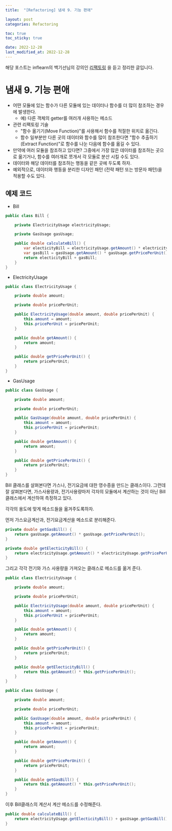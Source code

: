 ```yaml
---
title:  "[Refactoring] 냄새 9. 기능 편애"

layout: post
categories: Refactoring

toc: true
toc_sticky: true

date: 2022-12-28
last_modified_at: 2022-12-28
---
```


해당 포스트는 inflearn의 백기선님의 강의인 [리팩토링](https://www.inflearn.com/course/%EB%A6%AC%ED%8C%A9%ED%86%A0%EB%A7%81) 을 듣고 정리한 글입니다.

# 냄새 9. 기능 편애

- 어떤 모듈에 있는 함수가 다른 모듈에 있는 데이터나 함수를 더 많이 참조하는 경우에 발생한다.
  - 예) 다른 객체의 getter를 여러개 사용하는 메소드
- 관련 리팩토링 기술
  - "함수 옮기기(Move Function)"를 사용해서 함수를 적절한 위치로 옮긴다.
  - 함수 일부분만 다른 곳의 데이터와 함수를 많이 참조한다면 "함수 추출하기 (Extract Function)"로 함수를 나눈 다음에 함수를 옮길 수 있다.
- 만약에 여러 모듈을 참조하고 있다면? 그중에서 가장 많은 데이터를 참조하는 곳으로 옮기거나, 함수를 여러개로 쪼개서 각 모듈로 분산 시킬 수도 있다.
- 데이터와 해당 데이터를 참조하는 행동을 같은 곳에 두도록 하자.
- 예외적으로, 데이터와 행동을 분리한 디자인 패턴 (전략 패턴 또는 방문자 패턴)을 적용할 수도 있다.

## 예제 코드

- Bill

```java
public class Bill {

    private ElectricityUsage electricityUsage;

    private GasUsage gasUsage;

    public double calculateBill() {
        var electicityBill = electricityUsage.getAmount() * electricityUsage.getPricePerUnit();
        var gasBill = gasUsage.getAmount() * gasUsage.getPricePerUnit();
        return electicityBill + gasBill;
    }
}
```

- ElectricityUsage

```java
public class ElectricityUsage {

    private double amount;

    private double pricePerUnit;

    public ElectricityUsage(double amount, double pricePerUnit) {
        this.amount = amount;
        this.pricePerUnit = pricePerUnit;
    }

    public double getAmount() {
        return amount;
    }

    public double getPricePerUnit() {
        return pricePerUnit;
    }
}
```

- GasUsage

```java
public class GasUsage {

    private double amount;

    private double pricePerUnit;

    public GasUsage(double amount, double pricePerUnit) {
        this.amount = amount;
        this.pricePerUnit = pricePerUnit;
    }

    public double getAmount() {
        return amount;
    }

    public double getPricePerUnit() {
        return pricePerUnit;
    }
}
```

Bill 클래스를 살펴본다면 가스나, 전기요금에 대한 영수증을 만드는 클래스이다.
그런데 잘 살펴본다면, 가스사용량과, 전기사용량마저 각자의 모듈에서 계산하는 것이 아닌 Bill 클래스에서 계산하여 측정하고 있다.

각각의 용도에 맞게 메소드들을 옮겨주도록하자.

먼저 가스요금계산과, 전기요금계산을 메소드로 분리해준다.

```java
private double getGasBill() {
    return gasUsage.getAmount() * gasUsage.getPricePerUnit();
}

private double getElecticityBill() {
    return electricityUsage.getAmount() * electricityUsage.getPricePerUnit();
}
```

그리고 각각 전기와 가스 사용량을 가져오는 클래스로 메소드를 옮겨 준다.

```java
public class ElectricityUsage {

    private double amount;

    private double pricePerUnit;

    public ElectricityUsage(double amount, double pricePerUnit) {
        this.amount = amount;
        this.pricePerUnit = pricePerUnit;
    }

    public double getAmount() {
        return amount;
    }

    public double getPricePerUnit() {
        return pricePerUnit;
    }

    public double getElecticityBill() {
        return this.getAmount() * this.getPricePerUnit();
    }
}
```

```java
public class GasUsage {

    private double amount;

    private double pricePerUnit;

    public GasUsage(double amount, double pricePerUnit) {
        this.amount = amount;
        this.pricePerUnit = pricePerUnit;
    }

    public double getAmount() {
        return amount;
    }

    public double getPricePerUnit() {
        return pricePerUnit;
    }

    public double getGasBill() {
        return this.getAmount() * this.getPricePerUnit();
    }
}
```

이후 Bill클래스의 계산서 계산 메소드를 수정해준다.

```java
public double calculateBill() {
    return electricityUsage.getElecticityBill() + gasUsage.getGasBill();
}
```

